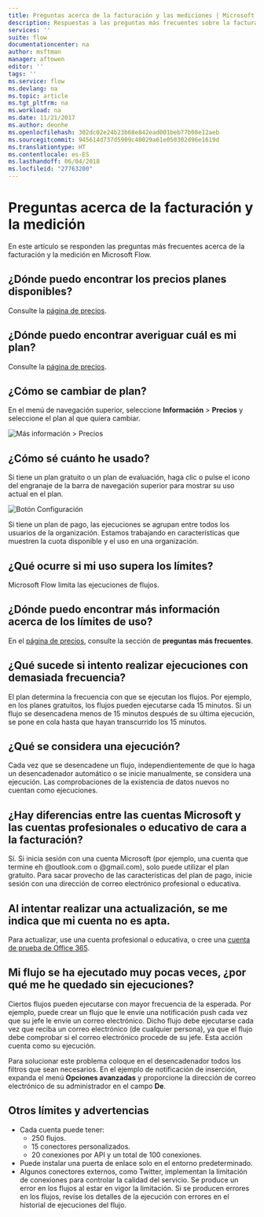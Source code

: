 ```yaml
---
title: Preguntas acerca de la facturación y las mediciones | Microsoft Docs
description: Respuestas a las preguntas más frecuentes sobre la facturación y la medición en Microsoft Flow
services: ''
suite: flow
documentationcenter: na
author: msftman
manager: aftowen
editor: ''
tags: ''
ms.service: flow
ms.devlang: na
ms.topic: article
ms.tgt_pltfrm: na
ms.workload: na
ms.date: 11/21/2017
ms.author: deonhe
ms.openlocfilehash: 302dc02e24b23b68e842ead001beb77b08e12aeb
ms.sourcegitcommit: 945614d737d5909c40029a61e050302d96e1619d
ms.translationtype: HT
ms.contentlocale: es-ES
ms.lasthandoff: 06/04/2018
ms.locfileid: "27763200"
---
```

# <a name="billing-and-metering-questions"></a>Preguntas acerca de la facturación y la medición

En este artículo se responden las preguntas más frecuentes acerca de la facturación y la medición en Microsoft Flow.

## <a name="where-can-i-find-out-what-pricing-plans-are-available"></a>¿Dónde puedo encontrar los precios planes disponibles?

Consulte la [página de precios](https://flow.microsoft.com/pricing/).

## <a name="where-can-i-find-out-what-my-plan-is"></a>¿Dónde puedo encontrar averiguar cuál es mi plan?

Consulte la [página de precios](https://flow.microsoft.com/pricing/).

## <a name="how-do-i-switch-plans"></a>¿Cómo se cambiar de plan?

En el menú de navegación superior, seleccione **Información** > **Precios** y seleccione el plan al que quiera cambiar.

![Más información > Precios](./media/billing-questions/learn-pricing.png)

## <a name="how-do-i-know-how-much-ive-used"></a>¿Cómo sé cuánto he usado?

Si tiene un plan gratuito o un plan de evaluación, haga clic o pulse el icono del engranaje de la barra de navegación superior para mostrar su uso actual en el plan. 

![Botón Configuración](./media/billing-questions/settings.png)

Si tiene un plan de pago, las ejecuciones se agrupan entre todos los usuarios de la organización. Estamos trabajando en características que muestren la cuota disponible y el uso en una organización.

## <a name="what-happens-if-my-usage-exceeds-the-limits"></a>¿Qué ocurre si mi uso supera los límites?

Microsoft Flow limita las ejecuciones de flujos.

## <a name="where-can-i-find-more-information-regarding-the-usage-limits"></a>¿Dónde puedo encontrar más información acerca de los límites de uso?

En el [página de precios](https://flow.microsoft.com/pricing/), consulte la sección de **preguntas más frecuentes**.

## <a name="what-happens-if-i-try-to-execute-runs-too-frequently"></a>¿Qué sucede si intento realizar ejecuciones con demasiada frecuencia?

El plan determina la frecuencia con que se ejecutan los flujos. Por ejemplo, en los planes gratuitos, los flujos pueden ejecutarse cada 15 minutos. Si un flujo se desencadena menos de 15 minutos después de su última ejecución, se pone en cola hasta que hayan transcurrido los 15 minutos.

## <a name="what-counts-as-a-run"></a>¿Qué se considera una ejecución?

Cada vez que se desencadene un flujo, independientemente de que lo haga un desencadenador automático o se inicie manualmente, se considera una ejecución. Las comprobaciones de la existencia de datos nuevos no cuentan como ejecuciones.

## <a name="are-there-differences-between-microsoft-accounts-and-work-or-school-accounts-for-billing"></a>¿Hay diferencias entre las cuentas Microsoft y las cuentas profesionales o educativo de cara a la facturación?

Sí. Si inicia sesión con una cuenta Microsoft (por ejemplo, una cuenta que termine eh @outlook.com o @gmail.com), solo puede utilizar el plan gratuito. Para sacar provecho de las características del plan de pago, inicie sesión con una dirección de correo electrónico profesional o educativa.

## <a name="im-trying-to-upgrade-but-im-told-my-account-isnt-eligible"></a>Al intentar realizar una actualización, se me indica que mi cuenta no es apta.

Para actualizar, use una cuenta profesional o educativa, o cree una [cuenta de prueba de Office 365](https://powerbi.microsoft.com/documentation/powerbi-admin-signing-up-for-power-bi-with-a-new-office-365-trial/).

## <a name="why-did-i-run-out-of-runs-when-my-flow-only-ran-a-few-times"></a>Mi flujo se ha ejecutado muy pocas veces, ¿por qué me he quedado sin ejecuciones?

Ciertos flujos pueden ejecutarse con mayor frecuencia de la esperada. Por ejemplo, puede crear un flujo que le envíe una notificación push cada vez que su jefe le envíe un correo electrónico. Dicho flujo debe ejecutarse cada vez que reciba un correo electrónico (de cualquier persona), ya que el flujo debe comprobar si el correo electrónico procede de su jefe. Esta acción cuenta como su ejecución.

Para solucionar este problema coloque en el desencadenador todos los filtros que sean necesarios. En el ejemplo de notificación de inserción, expanda el menú **Opciones avanzadas** y proporcione la dirección de correo electrónico de su administrador en el campo **De**.

## <a name="other-limits-and-caveats"></a>Otros límites y advertencias

* Cada cuenta puede tener:
  * 250 flujos.
  * 15 conectores personalizados.
  * 20 conexiones por API y un total de 100 conexiones.
* Puede instalar una puerta de enlace solo en el entorno predeterminado.
* Algunos conectores externos, como Twitter, implementan la limitación de conexiones para controlar la calidad del servicio. Se produce un error en los flujos al estar en vigor la limitación. Si se producen errores en los flujos, revise los detalles de la ejecución con errores en el historial de ejecuciones del flujo.